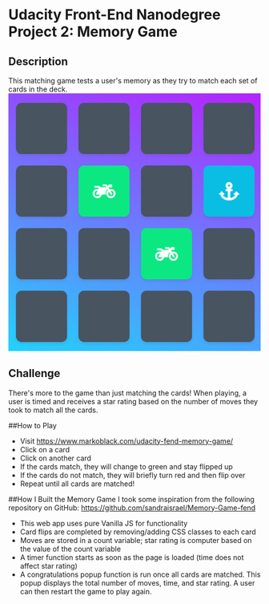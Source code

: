 # Udacity Front-End Nanodegree Project 2: Memory Game

## Description
This matching game tests a user's memory as they try to match each set of cards in the deck.
![snippet](img/snippet.png)

## Challenge
There's more to the game than just matching the cards! When playing, a user is timed and receives a star rating based on the number of moves they took to match all the cards.

##How to Play
* Visit https://www.markoblack.com/udacity-fend-memory-game/
* Click on a card
* Click on another card
* If the cards match, they will change to green and stay flipped up
* If the cards do not match, they will briefly turn red and then flip over
* Repeat until all cards are matched!

##How I Built the Memory Game
I took some inspiration from the following repository on GitHub: https://github.com/sandraisrael/Memory-Game-fend
* This web app uses pure Vanilla JS for functionality
* Card flips are completed by removing/adding CSS classes to each card
* Moves are stored in a count variable; star rating is computer based on the value of the count variable
* A timer function starts as soon as the page is loaded (time does not affect star rating)
* A congratulations popup function is run once all cards are matched. This popup displays the total number of moves, time, and star rating. A user can then restart the game to play again.
